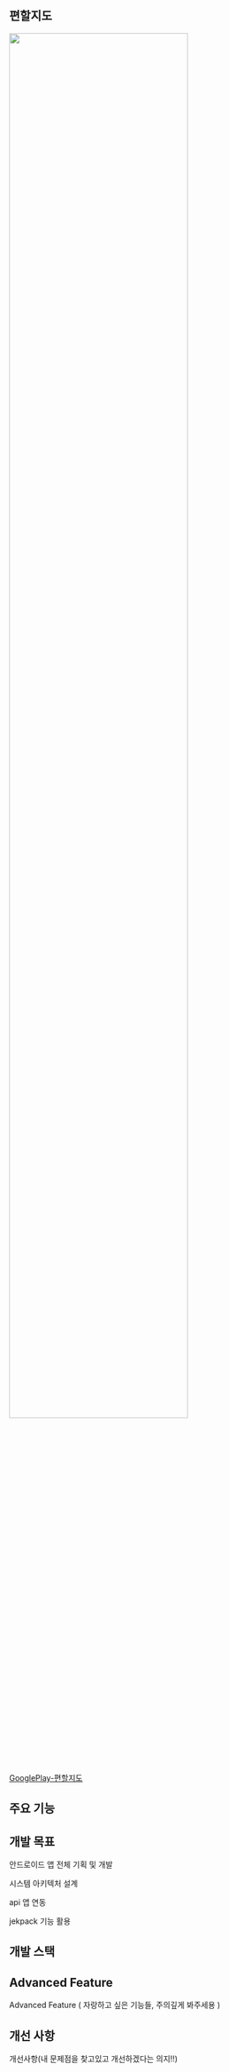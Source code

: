 
## 편할지도 ##


<img width="80%" src="https://user-images.githubusercontent.com/37431121/159129525-757c4f80-a7aa-4c32-838e-49b49a0d8743.png"/>

[GooglePlay-편할지도](https://play.google.com/store/apps/details?id=com.ilsamil.conveniencemap)



## 주요 기능 ##




## 개발 목표 ##
안드로이드 앱 전체 기획 및 개발

시스템 아키텍처 설계

api 앱 연동

jekpack 기능 활용




## 개발 스택 ##




## Advanced Feature ##
Advanced Feature ( 자랑하고 싶은 기능들, 주의깊게 봐주세용 )



## 개선 사항 ##
개선사항(내 문제점을 찾고있고 개선하겠다는 의지!!)
